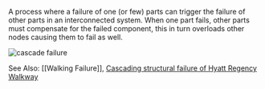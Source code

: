 A process where a failure of one (or few) parts can trigger the failure of other parts in an interconnected system.
When one part fails, other parts must compensate for the failed component, this in turn overloads other nodes causing them to fail as well.

![cascade failure](https://upload.wikimedia.org/wikipedia/commons/thumb/b/bd/Networkfailure.gif/440px-Networkfailure.gif)

See Also: [[Walking Failure]], [Cascading structural failure of Hyatt Regency Walkway](https://en.wikipedia.org/wiki/Hyatt_Regency_walkway_collapse)
